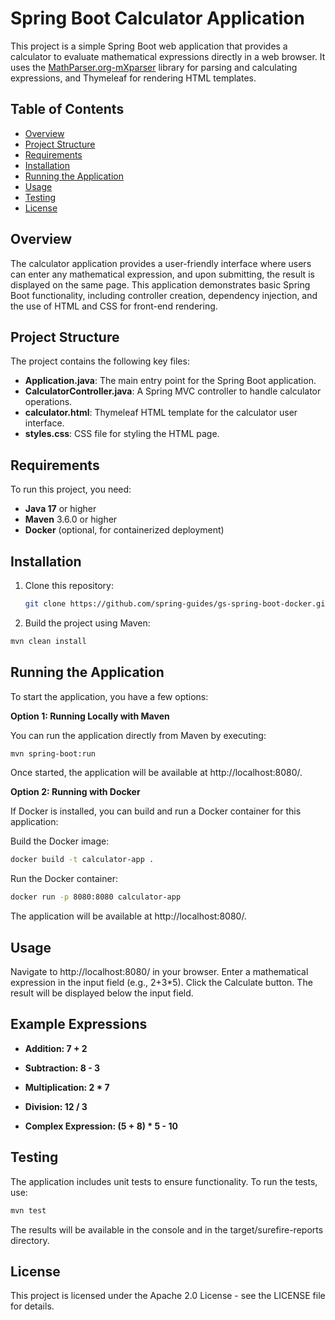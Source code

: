 # Spring Boot Calculator Application

This project is a simple Spring Boot web application that provides a calculator to evaluate mathematical expressions directly in a web browser. It uses the [MathParser.org-mXparser](http://mathparser.org/) library for parsing and calculating expressions, and Thymeleaf for rendering HTML templates.

## Table of Contents

- [Overview](#overview)
- [Project Structure](#project-structure)
- [Requirements](#requirements)
- [Installation](#installation)
- [Running the Application](#running-the-application)
- [Usage](#usage)
- [Testing](#testing)
- [License](#license)

## Overview

The calculator application provides a user-friendly interface where users can enter any mathematical expression, and upon submitting, the result is displayed on the same page. This application demonstrates basic Spring Boot functionality, including controller creation, dependency injection, and the use of HTML and CSS for front-end rendering.

## Project Structure

The project contains the following key files:

- **Application.java**: The main entry point for the Spring Boot application.
- **CalculatorController.java**: A Spring MVC controller to handle calculator operations.
- **calculator.html**: Thymeleaf HTML template for the calculator user interface.
- **styles.css**: CSS file for styling the HTML page.

## Requirements

To run this project, you need:

- **Java 17** or higher
- **Maven** 3.6.0 or higher
- **Docker** (optional, for containerized deployment)

## Installation

1. Clone this repository:

   ```bash
   git clone https://github.com/spring-guides/gs-spring-boot-docker.git
   
2. Build the project using Maven:

```bash
mvn clean install
```

## Running the Application

To start the application, you have a few options:

**Option 1: Running Locally with Maven**

You can run the application directly from Maven by executing:

```bash
mvn spring-boot:run
```

Once started, the application will be available at http://localhost:8080/.

**Option 2: Running with Docker**

If Docker is installed, you can build and run a Docker container for this application:

Build the Docker image:

```bash
docker build -t calculator-app .
```

Run the Docker container:

```bash
docker run -p 8080:8080 calculator-app
```

The application will be available at http://localhost:8080/.

## Usage

Navigate to http://localhost:8080/ in your browser.
Enter a mathematical expression in the input field (e.g., 2+3*5).
Click the Calculate button.
The result will be displayed below the input field.

## Example Expressions

- **Addition: 7 + 2**

- **Subtraction: 8 - 3**

- **Multiplication: 2 * 7**

- **Division: 12 / 3**

- **Complex Expression: (5 + 8) * 5 - 10**

## Testing

The application includes unit tests to ensure functionality. To run the tests, use:

```bash
mvn test
```

The results will be available in the console and in the target/surefire-reports directory.

## License

This project is licensed under the Apache 2.0 License - see the LICENSE file for details.
